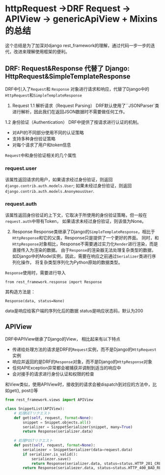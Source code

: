 # httpRequest ->DRF Request ->  APIView -> genericApiView + Mixins 的总结
这个总结是为了加深对django rest_framework的理解，通过代码一步一步的迭代，改进来理解使用框架的便利。

## DRF: Request&Response 代替了 Django: HttpRequest&SimpleTemplateResponse
DRF中引入了`Request`和 `Response` 对象进行请求和响应，代替了Django中的`HttpRequest`和`SimpleTemplateResponse`
1. Request
1.1 解析请求（Request Parsing）
DRF默认使用了``JSONParser`类进行解析，因此我们在返回JSON数据时不需要做任何工作。

1.2 身份验证（Authentication）
DRF中提供了按请求进行认证的机制。
- 对API的不同部分使用不同的认证策略
- 支持多种身份验证策略
- 对每个请求了用户和token信息

`Request`中和身份验证相关的几个属性
### request.user
该属性返回请求的用户，如果请求经过身份验证，则返回`django.contrib.auth.models.User`; 
如果未经过身份验证，则返回`django.contrib.auth.models.AnonymousUser`.

### request.auth
该属性返回身份验证的上下文，它取决于所使用的身份验证策略，但一般在`request.auth`中带有Token，
如果请求未经过身份验证，则该值为None。

2. Response
Response类继承了Django的`SimpleTemplateResponse`，相比于`HttpResponse`和它的父类，Response只是提供了一个更好的界面。
同时，和`HttpResponse`对象相比，Response不需要通过实力化`Render`进行渲染，而是直接传入为渲染的数据。
由于`Response`的渲染器无法处理复杂类型的数据，如Django中的Model实例，因此，需要在响应之前通过`Serializer`类进行序列化操作，
将复杂类型序列化为Python原始的数据类型。

`Response`使用时，需要进行导入
```
from rest_framework.response import Response
```
其构造方法是：
```
Response(data, status=None)
```
data是响应给客户端的序列化后的数据
status是响应状态码，默认为200

## APIView
DRF中APIView继承了Django的View， 相比起来有以下特点
- 传递给处理方法的请求是DRF的`Request`实例，而不是Django的`HttpRequest`实例
- 响应并返回的是DRF的`Response`对象，而不是Django的`HttpResponse`对象
- 任何APIException异常都会被捕获并调制到适当的响应中
- 会对接手的请求进行身份认证和权限的检查

和View类似，使用APIView时，接收到的请求会被dispatch到对应的方法中，比如get(), post()等
```python
from rest_framework.views import APIView

class SnippetList(APIView):
    # 処理GETリクエスト
    def get(self, request, format=None):
        snippet = Snippet.objects.all()
        serializer = SinppetSerializer(snippet, many=True)
        return Response(serializer.data)
    
    # 処理POSTリクエスト
    def post(self, request, format=None):
        serialiezer = SnippetSerializer(data=request.data)
        if serializer.is_valid():
            serialiezer.save()
            return Response(serializer.data, status=status.HTTP_201_CREATED)
        return Response(serialiezer.data, status=status.HTTP_400_BAD_REQUEST)
```